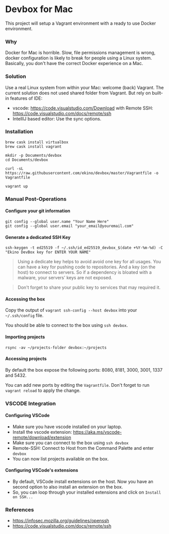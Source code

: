 # Devbox for Mac

This project will setup a Vagrant environment with a ready to use Docker environment. 

### Why

Docker for Mac is horrible. Slow, file permissions management is wrong, docker configuration is likely to break for people using a Linux system. Basically, you don't have the correct Docker experience on a Mac.

### Solution

Use a real Linux system from within your Mac: welcome (back) Vagrant. The current solution does not used shared folder from Vagrant. But rely on built-in features of IDE:

- vscode: https://code.visualstudio.com/Download with Remote SSH: https://code.visualstudio.com/docs/remote/ssh
- IntellIJ based editor: Use the sync options.

### Installation

    brew cask install virtualbox
    brew cask install vagrant

    mkdir -p Documents/devbox
    cd Documents/devbox

    curl -sL https://raw.githubusercontent.com/ekino/devbox/master/Vagrantfile -o Vagrantfile
    
    vagrant up

### Manual Post-Operations

#### Configure your git information

    git config --global user.name "Your Name Here"
    git config --global user.email "your_email@youremail.com"

#### Generate a dedicated SSH Key

    ssh-keygen -t ed25519 -f ~/.ssh/id_ed25519_devbox_$(date +%Y-%m-%d) -C "Ekino DevBox key for ENTER YOUR NAME"
    
> Using a dedicate key helps to avoid avoid one key for all usages. You can have a key for pushing code to repositories. And a key (on the host) to connect to servers. So if a dependency is bloated with a malware, your servers' keys are not exposed.

> Don't forget to share your public key to services that may required it.

#### Accessing the box

Copy the output of `vagrant ssh-config --host devbox` into your `~/.ssh/config` file. 

You should be able to connect to the box using `ssh devbox`.

#### Importing projects

    rsync -av ~/projects-folder devbox:~/projects

#### Accessing projects

By default the box expose the following ports: 8080, 8181, 3000, 3001, 1337 and 5432.

You can add new ports by editing the `Vagrantfile`. Don't forget to run `vagrant reload` to apply the change.

### VSCODE Integration

#### Configuring VSCode

- Make sure you have vscode installed on your laptop. 
- Install the vscode extension: https://aka.ms/vscode-remote/download/extension
- Make sure you can connect to the box using `ssh devbox`
- Remote-SSH: Connect to Host from the Command Palette and enter `devbox`
- You can now list projects available on the box.

#### Configuring VSCode's extensions

- By default, VSCode install extensions on the host. Now you have an second option to also install an extension on the box.
- So, you can loop through your installed extensions and click on `Install on SSH...`

### References

- https://infosec.mozilla.org/guidelines/openssh
- https://code.visualstudio.com/docs/remote/ssh
